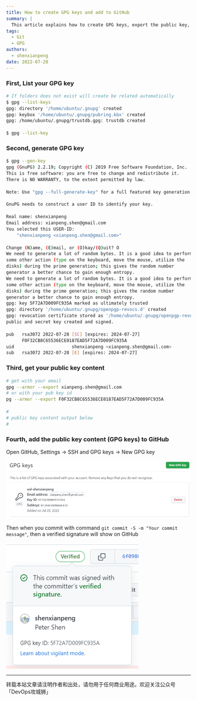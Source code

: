 ```yaml
---
title: How to create GPG keys and add to GitHub
summary: |
  This article explains how to create GPG keys, export the public key, and add it to GitHub for signing commits.
tags:
  - Git
  - GPG
authors:
  - shenxianpeng
date: 2022-07-28
---
```


### First, List your GPG key

```bash
# If folders does not exist will create be related automatically
$ gpg --list-keys
gpg: directory '/home/ubuntu/.gnupg' created
gpg: keybox '/home/ubuntu/.gnupg/pubring.kbx' created
gpg: /home/ubuntu/.gnupg/trustdb.gpg: trustdb created

$ gpg --list-key
```

### Second, generate GPG key



```bash
$ gpg --gen-key
gpg (GnuPG) 2.2.19; Copyright (C) 2019 Free Software Foundation, Inc.
This is free software: you are free to change and redistribute it.
There is NO WARRANTY, to the extent permitted by law.

Note: Use "gpg --full-generate-key" for a full featured key generation dialog.

GnuPG needs to construct a user ID to identify your key.

Real name: shenxianpeng
Email address: xianpeng.shen@gmail.com
You selected this USER-ID:
    "shenxianpeng <xianpeng.shen@gmail.com>"

Change (N)ame, (E)mail, or (O)kay/(Q)uit? O
We need to generate a lot of random bytes. It is a good idea to perform
some other action (type on the keyboard, move the mouse, utilize the
disks) during the prime generation; this gives the random number
generator a better chance to gain enough entropy.
We need to generate a lot of random bytes. It is a good idea to perform
some other action (type on the keyboard, move the mouse, utilize the
disks) during the prime generation; this gives the random number
generator a better chance to gain enough entropy.
gpg: key 5F72A7D009FC935A marked as ultimately trusted
gpg: directory '/home/ubuntu/.gnupg/openpgp-revocs.d' created
gpg: revocation certificate stored as '/home/ubuntu/.gnupg/openpgp-revocs.d/F0F32CB8C65536ECE0187EAD5F72A7D009FC935A.rev'
public and secret key created and signed.

pub   rsa3072 2022-07-28 [SC] [expires: 2024-07-27]
      F0F32CB8C65536ECE0187EAD5F72A7D009FC935A
uid                      shenxianpeng <xianpeng.shen@gmail.com>
sub   rsa3072 2022-07-28 [E] [expires: 2024-07-27]
```

### Third, get your public key content

```bash
# get with your email
gpg --armor --export xianpeng.shen@gmail.com
# or with your pub key id
pg --armor --export F0F32CB8C65536ECE0187EAD5F72A7D009FC935A

#
# public key content output below
#

```

### Fourth, add the public key content (GPG keys) to GitHub

Open GitHub, Settings -> SSH and GPG keys -> New GPG key

![add-gpg-key](add-gpg-key.png)

Then when you commit with command `git commit -S -m "Your commit message"`, then a verified signature will show on GitHub

![verified-signature](verified-signature.png)

---

转载本站文章请注明作者和出处，请勿用于任何商业用途。欢迎关注公众号「DevOps攻城狮」
